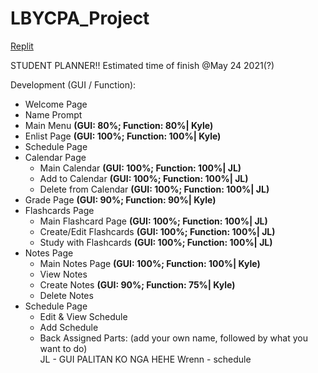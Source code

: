 # LBYCPA_Project

[Replit](https://replit.com/join/rdtxfgau-jeyell26)

STUDENT PLANNER!!
Estimated time of finish @May 24 2021(?)

Development (GUI / Function):
 - Welcome Page
 - Name Prompt
 - Main Menu **(GUI: 80%; Function: 80%| Kyle)**
 - Enlist Page **(GUI: 100%; Function: 100%| Kyle)**
 - Schedule Page
 - Calendar Page
      - Main Calendar **(GUI: 100%; Function: 100%| JL)**
      - Add to Calendar **(GUI: 100%; Function: 100%| JL)**
      - Delete from Calendar **(GUI: 100%; Function: 100%| JL)**
 - Grade Page **(GUI: 90%; Function: 90%| Kyle)**
 - Flashcards Page
      - Main Flashcard Page **(GUI: 100%; Function: 100%| JL)**
      - Create/Edit Flashcards **(GUI: 100%; Function: 100%| JL)**
      - Study with Flashcards **(GUI: 100%; Function: 100%| JL)**
 - Notes Page
      - Main Notes Page **(GUI: 100%; Function: 100%| Kyle)**
      - View Notes
      - Create Notes **(GUI: 90%; Function: 75%| Kyle)**
      - Delete Notes
 - Schedule Page
      - Edit & View Schedule
      - Add Schedule
      - Back
Assigned Parts: (add your own name, followed by what you want to do)  
JL - GUI PALITAN KO NGA HEHE
Wrenn - schedule
